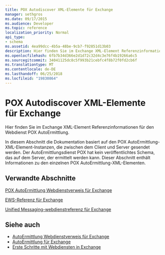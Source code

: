 ```yaml
---
title: POX Autodiscover XML-Elemente für Exchange
manager: sethgros
ms.date: 09/17/2015
ms.audience: Developer
ms.topic: reference
localization_priority: Normal
api_type:
- schema
ms.assetid: 4ea99dcc-4b5a-48be-9cb7-f92851d13b03
description: Hier finden Sie im Exchange XML-Element Referenzinformationen für den Webdienst POX AutoErmittlung.
ms.openlocfilehash: 6fb7b34d366e2d1d72c32d4c3e76f4b19266a6c5
ms.sourcegitcommit: 34041125dc8c5f993b21cebfc4f8b72f0fd2cb6f
ms.translationtype: MT
ms.contentlocale: de-DE
ms.lasthandoff: 06/25/2018
ms.locfileid: "19830864"
---
```

# <a name="pox-autodiscover-xml-elements-for-exchange"></a>POX Autodiscover XML-Elemente für Exchange

Hier finden Sie im Exchange XML-Element Referenzinformationen für den Webdienst POX AutoErmittlung.
  
In diesem Abschnitt die Dokumentation basiert auf den POX AutoErmittlung-XML-Element-Instanzen, die zwischen dem Client und Server gesendet werden. Der AutoErmittlungsdienst POX hat kein veröffentlichtes Schema, das auf dem Server, der ermittelt werden kann. Dieser Abschnitt enthält Informationen zu den einzelnen POX AutoErmittlung-XML-Elementen.
  
## <a name="related-sections"></a>Verwandte Abschnitte
<a name="bk_RelatedSections"> </a>

[POX AutoErmittlung Webdienstverweis für Exchange](pox-autodiscover-web-service-reference-for-exchange.md)
  
[EWS-Referenz für Exchange](ews-reference-for-exchange.md)
  
[Unified Messaging-webdienstreferenz für Exchange](unified-messaging-web-service-reference-for-exchange.md)
  
## <a name="see-also"></a>Siehe auch

- [AutoErmittlung Webdienstverweis für Exchange](autodiscover-web-service-reference-for-exchange.md)
- [AutoErmittlung für Exchange](../exchange-web-services/autodiscover-for-exchange.md)
- [Erste Schritte mit Webdiensten in Exchange](../exchange-web-services/start-using-web-services-in-exchange.md)
    


